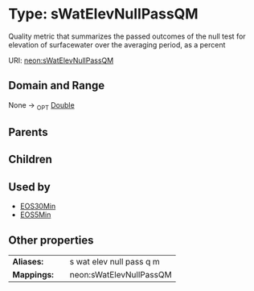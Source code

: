 
# Type: sWatElevNullPassQM


Quality metric that summarizes the passed outcomes of the null test for elevation of surfacewater over the averaging period, as a percent

URI: [neon:sWatElevNullPassQM](https://data.neonscience.org/sWatElevNullPassQM)


## Domain and Range

None ->  <sub>OPT</sub> [Double](types/Double.md)

## Parents


## Children


## Used by

 * [EOS30Min](EOS30Min.md)
 * [EOS5Min](EOS5Min.md)

## Other properties

|  |  |  |
| --- | --- | --- |
| **Aliases:** | | s wat elev null pass q m |
| **Mappings:** | | neon:sWatElevNullPassQM |

